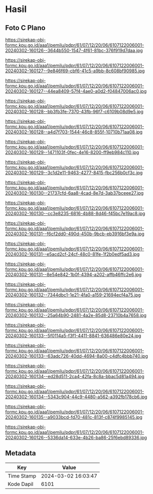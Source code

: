 # Hasil

## Foto C Plano

https://sirekap-obj-formc.kpu.go.id/aaa1/pemilu/pdpr/61/07/12/20/06/6107122006001-20240302-160126--3644b550-1547-4f61-81bc-376f919d7daa.jpg

https://sirekap-obj-formc.kpu.go.id/aaa1/pemilu/pdpr/61/07/12/20/06/6107122006001-20240302-160127--9e846f69-cbf6-41c5-a9bb-8c608bf90985.jpg

https://sirekap-obj-formc.kpu.go.id/aaa1/pemilu/pdpr/61/07/12/20/06/6107122006001-20240302-160127--44ea8409-57f4-4ae0-a0d2-f04847006ac0.jpg

https://sirekap-obj-formc.kpu.go.id/aaa1/pemilu/pdpr/61/07/12/20/06/6107122006001-20240302-160128--bb3fb3fe-7370-43fb-96f7-c6109b08d9e5.jpg

https://sirekap-obj-formc.kpu.go.id/aaa1/pemilu/pdpr/61/07/12/20/06/6107122006001-20240302-160128--a4d7f703-1544-46c8-855f-10710b71aa08.jpg

https://sirekap-obj-formc.kpu.go.id/aaa1/pemilu/pdpr/61/07/12/20/06/6107122006001-20240302-160129--1471103f-0fec-4e16-8200-ff9eb984c110.jpg

https://sirekap-obj-formc.kpu.go.id/aaa1/pemilu/pdpr/61/07/12/20/06/6107122006001-20240302-160129--3c1d2e11-9463-4277-8415-fbc256b0cf3c.jpg

https://sirekap-obj-formc.kpu.go.id/aaa1/pemilu/pdpr/61/07/12/20/06/6107122006001-20240302-160130--21737cfd-6aa8-4cad-8e7d-3ab37bceee27.jpg

https://sirekap-obj-formc.kpu.go.id/aaa1/pemilu/pdpr/61/07/12/20/06/6107122006001-20240302-160130--cc3e8235-6816-4b88-8d46-f45bc7e19ac8.jpg

https://sirekap-obj-formc.kpu.go.id/aaa1/pemilu/pdpr/61/07/12/20/06/6107122006001-20240302-160131--f6cf2dd0-490d-450b-9bcb-eb3916bf3e9a.jpg

https://sirekap-obj-formc.kpu.go.id/aaa1/pemilu/pdpr/61/07/12/20/06/6107122006001-20240302-160131--e5acd2cf-24cf-48c0-81fe-1f2b0edf5ad3.jpg

https://sirekap-obj-formc.kpu.go.id/aaa1/pemilu/pdpr/61/07/12/20/06/6107122006001-20240302-160131--8e54e842-1b0f-4394-a202-affb46ffc2e6.jpg

https://sirekap-obj-formc.kpu.go.id/aaa1/pemilu/pdpr/61/07/12/20/06/6107122006001-20240302-160132--7344dbc1-1e21-4fa0-a159-21694ecf4a75.jpg

https://sirekap-obj-formc.kpu.go.id/aaa1/pemilu/pdpr/61/07/12/20/06/6107122006001-20240302-160132--25a64b90-2481-4a2e-85d8-23710b4a7658.jpg

https://sirekap-obj-formc.kpu.go.id/aaa1/pemilu/pdpr/61/07/12/20/06/6107122006001-20240302-160133--5f0114a5-f3f1-4411-8841-636486e80e24.jpg

https://sirekap-obj-formc.kpu.go.id/aaa1/pemilu/pdpr/61/07/12/20/06/6107122006001-20240302-160133--63adc726-40dd-4694-8a00-c4dfc4bbb740.jpg

https://sirekap-obj-formc.kpu.go.id/aaa1/pemilu/pdpr/61/07/12/20/06/6107122006001-20240302-160134--ed28d511-2ca4-42fa-8c8a-bbac5d81a494.jpg

https://sirekap-obj-formc.kpu.go.id/aaa1/pemilu/pdpr/61/07/12/20/06/6107122006001-20240302-160134--5343c904-44c9-4480-a562-a392fb178cb6.jpg

https://sirekap-obj-formc.kpu.go.id/aaa1/pemilu/pdpr/61/07/12/20/06/6107122006001-20240302-160135--a9033bcd-fd70-481c-813f-c874f9985145.jpg

https://sirekap-obj-formc.kpu.go.id/aaa1/pemilu/pdpr/61/07/12/20/06/6107122006001-20240302-160126--5336da14-633e-4b26-ba86-25f6ebd89336.jpg


## Metadata

| Key        | Value               |
| ---------- | ------------------- |
| Time Stamp | 2024-03-02 16:03:47 |
| Kode Dapil | 6101                |



